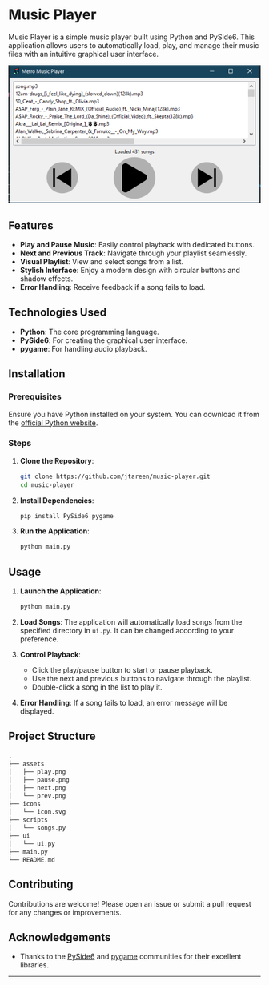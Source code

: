 # Music Player

Music Player is a simple music player built using Python and PySide6. This application allows users to automatically load, play, and manage their music files with an intuitive graphical user interface. 

![Music Player Screenshot](screenshots/screenshot.png)

## Features

- **Play and Pause Music**: Easily control playback with dedicated buttons.
- **Next and Previous Track**: Navigate through your playlist seamlessly.
- **Visual Playlist**: View and select songs from a list.
- **Stylish Interface**: Enjoy a modern design with circular buttons and shadow effects.
- **Error Handling**: Receive feedback if a song fails to load.

## Technologies Used

- **Python**: The core programming language.
- **PySide6**: For creating the graphical user interface.
- **pygame**: For handling audio playback.

## Installation

### Prerequisites

Ensure you have Python installed on your system. You can download it from the [official Python website](https://www.python.org/).

### Steps

1. **Clone the Repository**:
    ```bash
    git clone https://github.com/jtareen/music-player.git
    cd music-player
    ```

2. **Install Dependencies**:
    ```bash
    pip install PySide6 pygame
    ```

3. **Run the Application**:
    ```bash
    python main.py
    ```

## Usage

1. **Launch the Application**:
   ```bash
   python main.py
   ```
   
2. **Load Songs**: The application will automatically load songs from the specified directory in `ui.py`. It can be changed according to your preference.

3. **Control Playback**:
   - Click the play/pause button to start or pause playback.
   - Use the next and previous buttons to navigate through the playlist.
   - Double-click a song in the list to play it.

4. **Error Handling**: If a song fails to load, an error message will be displayed.

## Project Structure

```
.
├── assets
│   ├── play.png
│   ├── pause.png
│   ├── next.png
│   └── prev.png
├── icons
│   └── icon.svg
├── scripts
│   └── songs.py
├── ui
│   └── ui.py
├── main.py
└── README.md
```

## Contributing

Contributions are welcome! Please open an issue or submit a pull request for any changes or improvements.

## Acknowledgements

- Thanks to the [PySide6](https://doc.qt.io/qtforpython/) and [pygame](https://www.pygame.org/) communities for their excellent libraries.

---
